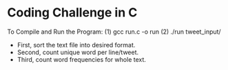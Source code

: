 # Coding Challenge in C

To Compile and Run the Program:
(1) gcc run.c -o run
(2) ./run tweet_input/

* First, sort the text file into desired format.
* Second, count unique word per line/tweet.
* Third, count word frequencies for whole text.
